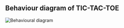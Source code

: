 ## Behaviour diagram of TIC-TAC-TOE

![Behavioural diagram](https://user-images.githubusercontent.com/94536521/143073564-c3382245-cd09-44ad-b122-19d18a33c98f.jpg)
